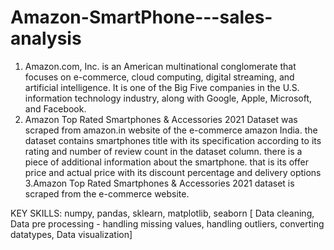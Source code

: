 # Amazon-SmartPhone---sales-analysis
1. Amazon.com, Inc. is an American multinational conglomerate that focuses on e-commerce, cloud computing, digital streaming, and artificial intelligence. It is one of the Big Five companies in the U.S. information technology industry, along with Google, Apple, Microsoft, and Facebook.
2. Amazon Top Rated Smartphones & Accessories 2021 Dataset was scraped from amazon.in website of the e-commerce amazon India. the dataset contains smartphones title with its specification according to its rating and number of review count in the dataset column. there is a piece of additional information about the smartphone. that is its offer price and actual price with its discount percentage and delivery options
3.Amazon Top Rated Smartphones & Accessories 2021 dataset is scraped from the e-commerce website.

KEY SKILLS: numpy, pandas, sklearn, matplotlib, seaborn [ Data cleaning, Data pre processing - handling missing values, handling outliers, converting datatypes, Data visualization]
